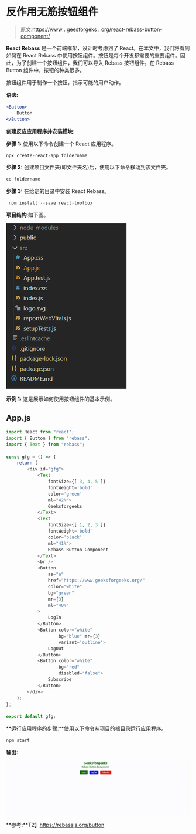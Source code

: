 # 反作用无筋按钮组件

> 原文:[https://www . geesforgeks . org/react-rebass-button-component/](https://www.geeksforgeeks.org/react-rebass-button-component/)

**React Rebass** 是一个前端框架，设计时考虑到了 React。在本文中，我们将看到如何在 React Rebass 中使用按钮组件。按钮是每个开发都需要的重要组件。因此，为了创建一个按钮组件，我们可以导入 Rebass 按钮组件。在 Rebass Button 组件中，按钮的种类很多。

按钮组件用于制作一个按钮，指示可能的用户动作。

**语法:**

```jsx
<Button>
    Button
</Button>
```

**创建反应应用程序并安装模块:**

**步骤 1:** 使用以下命令创建一个 React 应用程序。

```jsx
npx create-react-app foldername
```

**步骤 2:** 创建项目文件夹(即文件夹名)后，使用以下命令移动到该文件夹。

```jsx
cd foldername
```

**步骤 3:** 在给定的目录中安装 React Rebass。

```jsx
 npm install --save react-toolbox
```

**项目结构**:如下图。

![](img/f04ae0d8b722a9fff0bd9bd138b29c23.png)

**示例 1:** 这是展示如何使用按钮组件的基本示例。

## App.js

```jsx
import React from "react";
import { Button } from "rebass";
import { Text } from "rebass";

const gfg = () => {
    return (
        <div id="gfg">
            <Text
                fontSize={[ 3, 4, 5 ]}
                fontWeight='bold'
                color='green'
                ml="42%">
                Geeksforgeeks
            </Text>
            <Text
                fontSize={[ 1, 2, 3 ]}
                fontWeight='bold'
                color='black'
                ml="41%">
                Rebass Button Component
            </Text>
            <br />
            <Button
                as="a"
                href="https://www.geeksforgeeks.org/"
                color="white"
                bg="green"
                mr={3}
                ml="40%"
            >
                LogIn
            </Button>
            <Button color="white" 
                    bg="blue" mr={3} 
                    variant='outline'>
                LogOut
            </Button>
            <Button color="white" 
                    bg="red" 
                    disabled="false">
                Subscribe
            </Button>
        </div>
    );
};

export default gfg;
```

**运行应用程序的步骤:**使用以下命令从项目的根目录运行应用程序。

```jsx
npm start
```

**输出:**

![](img/935becdf7a4b1d0f8c33a1402e0f15f2.png)

**参考:**T2】https://rebassjs.org/button